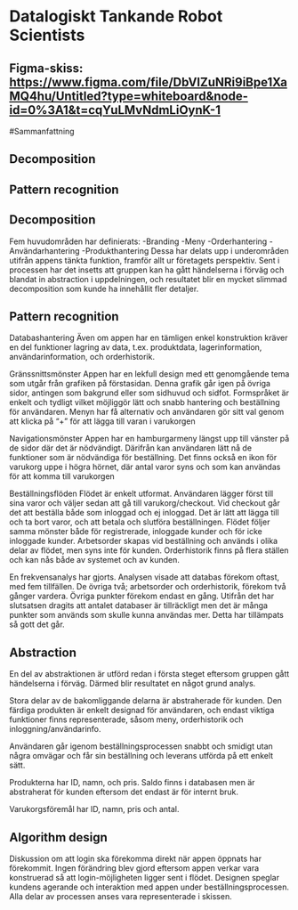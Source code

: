 # Datalogiskt Tankande Robot Scientists


## Figma-skiss: https://www.figma.com/file/DbVIZuNRi9iBpe1XaMQ4hu/Untitled?type=whiteboard&node-id=0%3A1&t=cqYuLMvNdmLiOynK-1

#Sammanfattning

## Decomposition

## Pattern recognition

## Decomposition

Fem huvudområden har definierats:
-Branding
-Meny
-Orderhantering
-Användarhantering
-Produkthantering 
Dessa har delats upp i underområden utifrån appens tänkta funktion, framför allt ur företagets perspektiv.
Sent i processen har det insetts att gruppen kan ha gått händelserna i förväg och blandat in abstraction i uppdelningen,
och resultatet blir en mycket slimmad decomposition som kunde ha innehållit fler detaljer.

## Pattern recognition
Databashantering
Även om appen har en tämligen enkel konstruktion kräver en del funktioner lagring av data, t.ex. produktdata, lagerinformation, användarinformation, och orderhistorik.

Gränssnittsmönster
Appen har en lekfull design med ett genomgående tema som utgår från grafiken på förstasidan. Denna grafik går igen på övriga sidor, antingen som bakgrund eller som sidhuvud och sidfot. Formspråket är enkelt och tydligt vilket möjliggör lätt och snabb hantering och beställning för användaren.
Menyn har få alternativ och användaren gör sitt val genom att klicka på “+” för att lägga till varan i varukorgen

Navigationsmönster
Appen har en hamburgarmeny längst upp till vänster på de sidor där det är nödvändigt. Därifrån kan användaren lätt nå de funktioner som är nödvändiga för beställning. Det finns också en ikon för varukorg uppe i högra hörnet, där antal varor syns och som kan användas för att komma till varukorgen

Beställningsflöden
Flödet är enkelt utformat. Användaren lägger först till sina varor och väljer sedan att gå till varukorg/checkout. Vid checkout går det att beställa både som inloggad och ej inloggad. Det är lätt att lägga till och ta bort varor, och att betala och slutföra beställningen. Flödet följer samma mönster både för registrerade, inloggade kunder och för icke inloggade kunder. Arbetsorder skapas vid beställning och används i olika delar av flödet, men syns inte för kunden. Orderhistorik finns på flera ställen och kan nås både av systemet och av kunden.

En frekvensanalys har gjorts. Analysen visade att databas förekom oftast, med fem tillfällen.
De övriga två; arbetsorder och orderhistorik, förekom två gånger vardera. Övriga punkter förekom endast en gång.
Utifrån det har slutsatsen dragits att antalet databaser är tillräckligt men det är många punkter som används som skulle kunna användas mer. Detta har tillämpats så gott det går.

## Abstraction
En del av abstraktionen är utförd redan i första steget eftersom gruppen gått händelserna i förväg. Därmed blir resultatet en något grund analys. 

Stora delar av de bakomliggande delarna är abstraherade för kunden. Den färdiga produkten är enkelt designad för användaren, och endast viktiga funktioner finns representerade, såsom meny, orderhistorik och inloggning/användarinfo.

Användaren går igenom beställningsprocessen snabbt och smidigt utan några omvägar och får sin beställning och leverans utförda på ett enkelt sätt.

Produkterna har ID, namn, och pris. Saldo finns i databasen men är abstraherat för kunden eftersom det endast är för internt bruk.

Varukorgsföremål har ID, namn, pris och antal.


## Algorithm design
Diskussion om att login ska förekomma direkt när appen öppnats har förekommit. Ingen förändring blev gjord eftersom appen verkar vara konstruerad så att login-möjligheten ligger sent i flödet. 
Designen speglar kundens agerande och interaktion med appen under beställningsprocessen. 
Alla delar av processen anses vara representerade i skissen.
